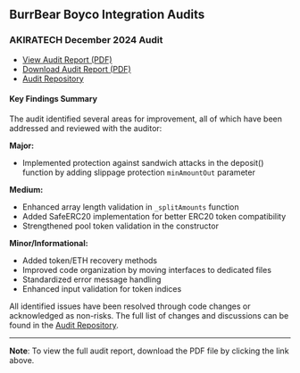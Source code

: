 ## BurrBear Boyco Integration Audits

### AKIRATECH December 2024 Audit

- [View Audit Report (PDF)](./akiratech-december-2024.pdf)
- [Download Audit Report (PDF)](./akiratech-december-2024.pdf?raw=true)
- [Audit Repository](https://github.com/akiratechhq/review-burrbear-boyco-2024-12/)

#### Key Findings Summary

The audit identified several areas for improvement, all of which have been addressed and reviewed with the auditor:

**Major:**

- Implemented protection against sandwich attacks in the deposit() function by adding slippage protection `minAmountOut` parameter

**Medium:**

- Enhanced array length validation in `_splitAmounts` function
- Added SafeERC20 implementation for better ERC20 token compatibility
- Strengthened pool token validation in the constructor

**Minor/Informational:**

- Added token/ETH recovery methods
- Improved code organization by moving interfaces to dedicated files
- Standardized error message handling
- Enhanced input validation for token indices

All identified issues have been resolved through code changes or acknowledged as non-risks. The full list of changes and discussions can be found in the [Audit Repository](https://github.com/akiratechhq/review-burrbear-boyco-2024-12/).

---

**Note**: To view the full audit report, download the PDF file by clicking the link above.
